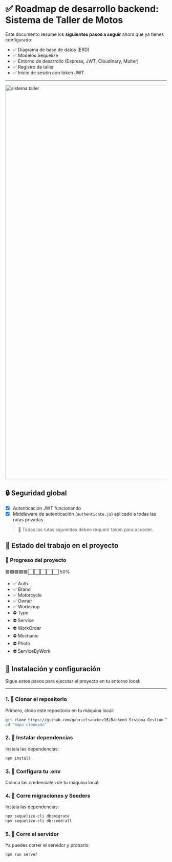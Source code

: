 # ✅ Roadmap de desarrollo backend: Sistema de Taller de Motos

Este documento resume los **siguientes pasos a seguir** ahora que ya tienes configurado:

- ✅ Diagrama de base de datos (ERD)
- ✅ Modelos Sequelize
- ✅ Entorno de desarrollo (Express, JWT, Cloudinary, Multer)
- ✅ Registro de taller
- ✅ Inicio de sesión con token JWT

---
<img width="1087" height="1233" alt="sistema taller" src="https://github.com/user-attachments/assets/e61b55e7-39b2-4721-b1fc-1c64a929fb92" />


## 🔒 Seguridad global

- [x] Autenticación JWT funcionando
- [x] Middleware de autenticación (`authenticate.js`) aplicado a todas las rutas privadas

> 📌 Todas las rutas siguientes deben requerir token para acceder.

## 📝 Estado del trabajo en el proyecto

### 🚧 Progreso del proyecto

🟩🟩🟩🟩🟩⬜⬜⬜⬜⬜ 50%

- ✅ Auth
- ✅ Brand
- ✅ Motorcycle
- ✅ Owner
- ✅ Workshop
- ⛔ Type
- ⛔ Service
- ⛔ WorkOrder
- ⛔ Mechanic
- ⛔ Photo
- ⛔ ServiceByWork

## 🚀 Instalación y configuración

Sigue estos pasos para ejecutar el proyecto en tu entorno local:

---

### 1. 📁 Clonar el repositorio

Primero, clona este repositorio en tu máquina local:

```bash
git clone https://github.com/gabrielsanchez16/Backend-Sistema-Gestion-Talleres-Motocicletas.git
cd "Repo cloneado"
```

### 2. 📁 Instalar dependencias

Instala las dependencias:

```bash
npm install
```
### 3. 📁 Configura tu .env

Coloca las credenciales de tu maquina local:

### 4. 📁 Corre migraciones y Seeders

Instala las dependencias:

```bash
npx sequelize-cli db:migrate
npx sequelize-cli db:seed:all
```


### 5. 📁 Corre el servidor

Ya puedes correr el servidor y probarlo:

```bash
npm run server
```